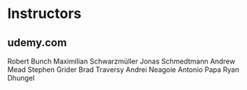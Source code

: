 # Instructors

## udemy.com

Robert Bunch
Maximilian Schwarzmüller
Jonas Schmedtmann
Andrew Mead
Stephen Grider
Brad Traversy
Andrei Neagoie
Antonio Papa
Ryan Dhungel
